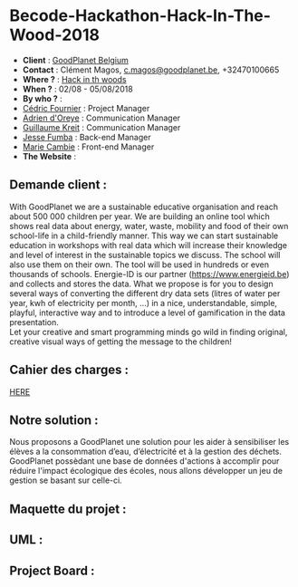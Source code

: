 # Becode-Hackathon-Hack-In-The-Wood-2018
- **Client** : [GoodPlanet Belgium](http://www.goodplanet.be/fr/index.php)
- **Contact** : Clément Magos, c.magos@goodplanet.be, +32470100665
- **Where ?** : [Hack in th woods](http://www.hackinthewoods.be/)
- **When ?** :  02/08 - 05/08/2018
- **By who ?** : 
- [Cédric Fournier](https://github.com/Cedric-Fournier) : Project Manager
- [Adrien d'Oreye](https://github.com/adridor) : Communication Manager 
- [Guillaume Kreit](https://github.com/Guillaume-Kreit) : Communication Manager
- [Jesse Fumba](https://github.com/JFumba) : Back-end Manager 
- [Marie Cambie](https://github.com/MCambie) : Front-end Manager 
- **The Website** : 

## Demande client : 
With  GoodPlanet  we  are  a  sustainable  educative  organisation  and  reach  about  500  000  children  per  year.  We  are  building  an  online  tool  which  shows  real  data  about  energy,  water,  waste,  mobility  and  food  of  their  own  school-life  in  a  child-friendly  manner.  This  way  we  can  start  sustainable  education  in  workshops  with  real  data  which  will  increase  their  knowledge  and  level  of  interest  in  the  sustainable  topics  we  discuss.  The  school  will  also  use  them  on  their  own.  The  tool  will  be  used  in  hundreds  or  even  thousands  of  schools.  Energie-ID  is  our  partner  (https://www.energieid.be)  and  collects  and  stores  the  data.  What  we  propose  is  for  you  to  design  several  ways  of  converting  the  different  dry  data  sets  (litres  of  water  per  year,  kwh  of  electricity  per  month,  ...)  in  a  nice,  understandable,  simple,  playful,  interactive  way  and  to  introduce  a  level  of  gamification  in  the  data  presentation.  
Let  your  creative  and  smart  programming  minds  go  wild  in  finding  original,  creative  visual  ways  of  getting  the  message  to  the  children!       

## Cahier des charges : 
[HERE](cdc.docx)

## Notre solution : 

Nous proposons a GoodPlanet une solution pour les aider à sensibiliser les élèves a la consommation d’eau, d’électricité et à la gestion des déchets.
GoodPlanet possèdant une base de données d'actions à accomplir pour réduire l'impact écologique des écoles, nous allons développer un jeu de gestion se basant sur celle-ci. 

## Maquette du projet :
## UML :
## Project Board : 
